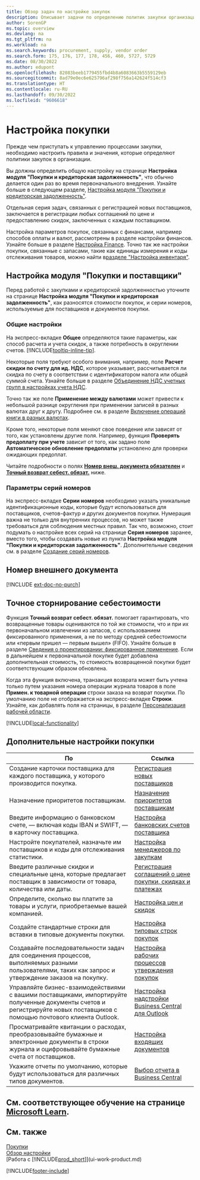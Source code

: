 ```yaml
---
title: Обзор задач по настройке закупок
description: Описывает задачи по определению политик закупки организации и настройки процессы покупки.
author: SorenGP
ms.topic: overview
ms.devlang: na
ms.tgt_pltfrm: na
ms.workload: na
ms.search.keywords: procurement, supply, vendor order
ms.search.form: 175, 176, 177, 178, 456, 460, 5727, 5729
ms.date: 08/30/2022
ms.author: edupont
ms.openlocfilehash: 82083beeb1779455fbd4b8a6083663b5559129eb
ms.sourcegitcommit: 8ad79e0ec6e625796af298f756a142624f514cf3
ms.translationtype: HT
ms.contentlocale: ru-RU
ms.lasthandoff: 09/30/2022
ms.locfileid: "9606618"
---
```

# <a name="setting-up-purchasing"></a>Настройка покупки

Прежде чем приступать к управлению процессами закупки, необходимо настроить правила и значения, которые определяют политики закупок в организации.

Вы должны определить общую настройку на странице **Настройка модуля "Покупки и кредиторская задолженность"**, что обычно делается один раз во время первоначального внедрения. Узнайте больше в следующем разделе, [Настройка модуля "Покупки и кредиторская задолженность"](#purchases-and-payables-setup).

Отдельная серия задач, связанных с регистрацией новых поставщиков, заключается в регистрации любых соглашений по цене и предоставлению скидок, заключенных с каждым поставщиком.

Настройка параметров покупок, связанных с финансами, например способов оплаты и валют, рассмотрены в разделе настройки финансов. Узнайте больше в разделе [Настройка Finance](finance-setup-finance.md). Точно так же настройки покупки, связанные с запасами, такие как единицы измерения и коды отслеживания товаров, можно найти в[разделе "Настройка инвентаря"](inventory-setup-inventory.md).

## <a name="purchases-and-payables-setup"></a>Настройка модуля "Покупки и поставщики"

Перед работой с закупками и кредиторской задолженностью уточните на странице **Настройка модуля "Покупки и кредиторская задолженность"**, как разносятся стоимости покупок, и серии номеров, используемые для поставщиков и документов покупки.

### <a name="general-settings"></a>Общие настройки

На экспресс-вкладке **Общее** определяются такие параметры, как способ расчета и учета скидок, а также потребность в округлении счетов. [!INCLUDE[tooltip-inline-tip](includes/tooltip-inline-tip_md.md)].

Некоторые поля требуют особого внимания, например, поле **Расчет скидки по счету для ид. НДС**, которое указывает, рассчитывается ли скидка по счету в соответствии с идентификатором налога или общей суммой счета. Узнайте больше в разделе [Объединение НДС учетных групп в настройках учета НДС](finance-setup-vat.md#combine-vat-posting-groups-in-vat-posting-setups).

Точно так же поле **Применение между валютами** может привести к небольшой разнице округления при применении записей в разных валютах друг к другу. Подробнее см. в разделе [Включение операций книги в разных валютах](finance-how-enable-application-ledger-entries-different-currencies.md).

Кроме того, некоторые поля меняют свое поведение или зависят от того, как установлены другие поля. Например, функция **Проверять предоплату при учете** зависит от того, как задано поле **Автоматическое обновление предоплаты** установлено для проверки ожидающих предоплат.

Читайте подробности о полях [**Номер внеш. документа обязателен**](#external-document-number) и [**Точный возврат себест. обязат.**](#exact-cost-reversing) ниже.

### <a name="number-series-settings"></a>Параметры серий номеров

На экспресс-вкладке **Серии номеров** необходимо указать уникальные идентификационные коды, которые будут использоваться для поставщиков, счетов-фактур и других документов покупки. Нумерация важна не только для внутренних процессов, но может также требоваться для соблюдения местных правил. Так что, возможно, стоит подумать о настройке всех серий на странице **Серия номеров** заранее, вместо того, чтобы создавать новые из пункта **Настройка модуля "Покупки и кредиторская задолженность"**. Дополнительные сведения см. в разделе [Создание серий номеров](ui-create-number-series.md).

## <a name="external-document-number"></a>Номер внешнего документа

[!INCLUDE [ext-doc-no-purch](includes/ext-doc-no-purch.md)]

## <a name="exact-cost-reversing"></a>Точное сторнирование себестоимости

Функция **Точный возврат себест. обязат.** помогает гарантировать, что возвращенные товары оцениваются по той же стоимости, что и при их первоначальном извлечении из запасов, с использованием фиксированного применения, а не по методу средней себестоимости или «первым пришел — первым вышел» (FIFO). Узнайте больше в разделе [Сведения о проектировании: фиксированное применение](design-details-item-application.md#fixed-application). Если в дальнейшем к первоначальной покупке будет добавлена дополнительная стоимость, то стоимость возвращенной покупки будет соответствующим образом обновлена.

Когда эта функция включена, транзакция возврата может быть учтена только путем указания номера операции журнала товаров в поле **Примен. к товарной операции** строки заказа на возврат покупки. По умолчанию поле не отображается на экспресс-вкладке **Строки**. Узнайте, как добавлять поля на страницы, в разделе [Персонализация рабочей области](ui-personalization-user.md#to-start-personalizing-a-page-through-the-personalizing-banner).

[!INCLUDE[local-functionality](includes/local-functionality.md)]

## <a name="more-purchasing-setups"></a>Дополнительные настройки покупки

| По | Ссылка |
| --- | --- |
| Создание карточки поставщика для каждого поставщика, у которого производится покупка. |[Регистрация новых поставщиков](purchasing-how-register-new-vendors.md) |
| Назначение приоритетов поставщикам. |[Назначение приоритетов поставщикам](purchasing-how-prioritize-vendors.md) |
| Введите информацию о банковском счете, &mdash; включая коды IBAN и SWIFT, &mdash; в карточку поставщика. | [Настройка банковских счетов поставщика](purchasing-how-set-up-vendors-bank-accounts.md) |
| Настройте покупателей, назначьте им поставщиков и коды для отслеживания статистики. |[Настройка менеджеров по закупкам](purchasing-how-setup-purchasers.md) |
| Введите различные скидки и специальные цена, которые предлагает поставщик в зависимости от товара, количества или даты. |[Регистрация соглашений о цене покупки, скидках и платежах](purchasing-how-record-purchase-price-discount-payment-agreements.md) |
| Определите, сколько вы платите за товары и услуги, приобретаемые вашей компанией.  | [Настройка цен и скидок](across-prices-and-discounts.md) |
| Создайте стандартные строки для вставки в типовые документы покупки. | [Настройка типовых строк покупок](purchasing-how-work-recurring-purchase-lines.md) |
| Создавайте последовательности задач для соединения процессов, выполняемых разными пользователями, таких как запрос и утверждение заказов на покупку. | [Настройка рабочих процессов утверждения покупок](across-set-up-workflows.md) |
| Управляйте бизнес-взаимодействиями с вашими поставщиками, импортируйте полученные документы счетов и регистрируйте новых поставщиков с помощью почтового клиента Outlook. | [Настройка надстройки Business Central для Outlook](admin-outlook.md) |
| Просматривайте квитанции о расходах, преобразовывайте бумажные и электронные документы в строки журнала и оцифровывайте бумажные счета от поставщиков. | [Настройка входящих документов](across-how-setup-income-documents.md) |
| Укажите отчеты по умолчанию, которые будут использоваться для различных типов документов. |[Выбор отчета в Business Central](across-report-selections.md)|

## <a name="see-related-training-at-microsoft-learn"></a>См. соответствующее обучение на странице [Microsoft Learn](/learn/paths/trade-get-started-dynamics-365-business-central/).

## <a name="see-also"></a>См. также

[Покупки](purchasing-manage-purchasing.md)  
[Обзор настройки](setup.md)  
[Работа с [!INCLUDE[prod_short](includes/prod_short.md)]](ui-work-product.md)

[!INCLUDE[footer-include](includes/footer-banner.md)]
